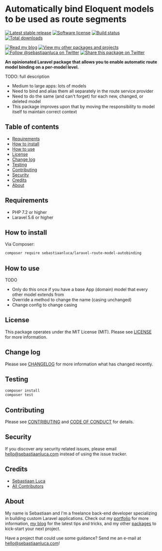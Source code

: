 # Automatically bind Eloquent models to be used as route segments

<a href="https://packagist.org/packages/sebastiaanluca/laravel-route-model-autobinding"><img src="https://poser.pugx.org/sebastiaanluca/laravel-route-model-autobinding/version" alt="Latest stable release"></img></a>
<a href="LICENSE.md"><img src="https://img.shields.io/badge/license-MIT-brightgreen.svg" alt="Software license"></img></a>
<a href="https://travis-ci.org/sebastiaanluca/laravel-route-model-autobinding"><img src="https://img.shields.io/travis/sebastiaanluca/laravel-route-model-autobinding/master.svg" alt="Build status"></img></a>
<a href="https://packagist.org/packages/sebastiaanluca/laravel-route-model-autobinding"><img src="https://img.shields.io/packagist/dt/sebastiaanluca/laravel-route-model-autobinding.svg" alt="Total downloads"></img></a>

<a href="https://blog.sebastiaanluca.com"><img src="https://img.shields.io/badge/link-blog-lightgrey.svg" alt="Read my blog"></img></a>
<a href="https://packagist.org/packages/sebastiaanluca"><img src="https://img.shields.io/badge/link-other_packages-lightgrey.svg" alt="View my other packages and projects"></img></a>
<a href="https://twitter.com/sebastiaanluca"><img src="https://img.shields.io/twitter/follow/sebastiaanluca.svg?style=social" alt="Follow @sebastiaanluca on Twitter"></img></a>
<a href="https://twitter.com/intent/tweet?text=A%20lightweight%20Laravel%20package%20to%20split%20your%20code%20into%20individual%20modules.%20Via%20@sebastiaanluca%20https://github.com/sebastiaanluca/laravel-route-model-autobinding"><img src="https://img.shields.io/twitter/url/http/shields.io.svg?style=social" alt="Share this package on Twitter"></img></a>

**An opinionated Laravel package that allows you to enable automatic route model binding on a per-model level.**

TODO: full description

- Medium to large apps: lots of models
- Need to bind and alias them all separately in the route service provider
- Need to do the same (and can't forget) for each new, changed, or deleted model
- This package improves upon that by moving the responsibility to model itself to maintain correct context

## Table of contents

- [Requirements](#requirements)
- [How to install](#how-to-install)
- [How to use](#how-to-use)
- [License](#license)
- [Change log](#change-log)
- [Testing](#testing)
- [Contributing](#contributing)
- [Security](#security)
- [Credits](#credits)
- [About](#about)

## Requirements

- PHP 7.2 or higher
- Laravel 5.6 or higher

## How to install

Via Composer:

```bash
composer require sebastiaanluca/laravel-route-model-autobinding
```

## How to use

TODO

- Only do this once if you have a base App (domain) model that every other model extends from
- Override a method to change the name (casing unchanged)
- Change config to change casing

## License

This package operates under the MIT License (MIT). Please see [LICENSE](LICENSE.md) for more information.

## Change log

Please see [CHANGELOG](CHANGELOG.md) for more information what has changed recently.

## Testing

```bash
composer install
composer test
```

## Contributing

Please see [CONTRIBUTING](CONTRIBUTING.md) and [CODE OF CONDUCT](CODE_OF_CONDUCT.md) for details.

## Security

If you discover any security related issues, please email [hello@sebastiaanluca.com][link-author-email] instead of using the issue tracker.

## Credits

- [Sebastiaan Luca][link-github-profile]
- [All Contributors][link-contributors]

## About

My name is Sebastiaan and I'm a freelance back-end developer specializing in building custom Laravel applications. Check out my [portfolio][link-portfolio] for more information, [my blog][link-blog] for the latest tips and tricks, and my other [packages][link-packages] to kick-start your next project.

Have a project that could use some guidance? Send me an e-mail at [hello@sebastiaanluca.com][link-author-email]!

[link-packagist]: https://packagist.org/packages/sebastiaanluca/laravel-route-model-autobinding
[link-travis]: https://travis-ci.org/sebastiaanluca/laravel-route-model-autobinding
[link-contributors]: ../../contributors

[link-portfolio]: https://www.sebastiaanluca.com
[link-blog]: https://blog.sebastiaanluca.com
[link-packages]: https://packagist.org/packages/sebastiaanluca
[link-github-profile]: https://github.com/sebastiaanluca
[link-author-email]: mailto:hello@sebastiaanluca.com
